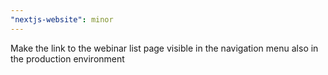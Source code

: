 ```yaml
---
"nextjs-website": minor
---
```


Make the link to the webinar list page visible in the navigation menu also in the production environment
